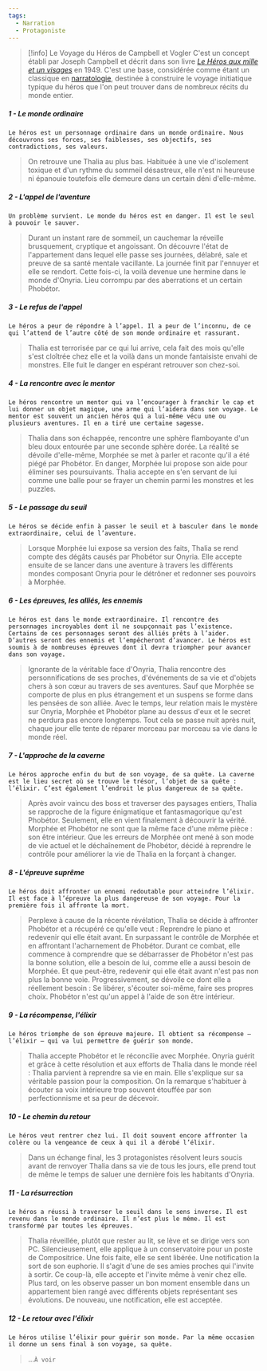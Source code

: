 ```yaml
---
tags:
  - Narration
  - Protagoniste
---
```


> [!info] Le Voyage du Héros de Campbell et Vogler
> C'est un concept établi par Joseph Campbell et décrit dans son livre _[Le Héros aux mille et un visages](https://fr.wikipedia.org/wiki/Le_H%C3%A9ros_aux_mille_et_un_visages "Le Héros aux mille et un visages")_ en 1949. C'est une base, considérée comme étant un classique en [narratologie](https://fr.wikipedia.org/wiki/Narratologie "Narratologie"), destinée à construire le voyage initiatique typique du héros que l'on peut trouver dans de nombreux récits du monde entier.

##### 1 - Le monde ordinaire

```
Le héros est un personnage ordinaire dans un monde ordinaire. Nous découvrons ses forces, ses faiblesses, ses objectifs, ses contradictions, ses valeurs.
```

> On retrouve une Thalia au plus bas. Habituée à une vie d'isolement toxique et d'un rythme du sommeil désastreux, elle n'est ni heureuse ni épanouie toutefois elle demeure dans un certain déni d'elle-même.

 ##### 2 - L'appel de l'aventure

```
Un problème survient. Le monde du héros est en danger. Il est le seul à pouvoir le sauver.
```

> Durant un instant rare de sommeil, un cauchemar la réveille brusquement, cryptique et angoissant. On découvre l'état de l'appartement dans lequel elle passe ses journées, délabré, sale et preuve de sa santé mentale vacillante. La journée finit par l'ennuyer et elle se rendort. Cette fois-ci, la voilà devenue une hermine dans le monde d'Onyria. Lieu corrompu par des aberrations et un certain Phobétor.

##### 3 - Le refus de l'appel

```
Le héros a peur de répondre à l’appel. Il a peur de l’inconnu, de ce qui l’attend de l’autre côté de son monde ordinaire et rassurant.
```

> Thalia est terrorisée par ce qui lui arrive, cela fait des mois qu'elle s'est cloîtrée chez elle et la voilà dans un monde fantaisiste envahi de monstres. Elle fuit le danger en espérant retrouver son chez-soi.

##### 4 - La rencontre avec le mentor

```
Le héros rencontre un mentor qui va l’encourager à franchir le cap et lui donner un objet magique, une arme qui l’aidera dans son voyage. Le mentor est souvent un ancien héros qui a lui-même vécu une ou plusieurs aventures. Il en a tiré une certaine sagesse.
```

> Thalia dans son échappée, rencontre une sphère flamboyante d'un bleu doux entourée par une seconde sphère dorée. La réalité se dévoile d'elle-même, Morphée se met à parler et raconte qu'il a été piégé par Phobétor. En danger, Morphée lui propose son aide pour éliminer ses poursuivants. Thalia accepte en s'en servant de lui comme une balle pour se frayer un chemin parmi les monstres et les puzzles.

##### 5 - Le passage du seuil

```
Le héros se décide enfin à passer le seuil et à basculer dans le monde extraordinaire, celui de l’aventure.
```

> Lorsque Morphée lui expose sa version des faits, Thalia se rend compte des dégâts causés par Phobétor sur Onyria. Elle accepte ensuite de se lancer dans une aventure à travers les différents mondes composant Onyria pour le détrôner et redonner ses pouvoirs à Morphée.

##### 6 - Les épreuves, les alliés, les ennemis

```
Le héros est dans le monde extraordinaire. Il rencontre des personnages incroyables dont il ne soupçonnait pas l’existence. Certains de ces personnages seront des alliés prêts à l’aider. D’autres seront des ennemis et l’empêcheront d’avancer. Le héros est soumis à de nombreuses épreuves dont il devra triompher pour avancer dans son voyage.
```

> Ignorante de la véritable face d'Onyria, Thalia rencontre des personnifications de ses proches, d'événements de sa vie et d'objets chers à son cœur au travers de ses aventures. Sauf que Morphée se comporte de plus en plus étrangement et un suspens se forme dans les pensées de son alliée. Avec le temps, leur relation mais le mystère sur Onyria, Morphée et Phobétor plane au dessus d'eux et le secret ne perdura pas encore longtemps. Tout cela se passe nuit après nuit, chaque jour elle tente de réparer morceau par morceau sa vie dans le monde réel.

##### 7 - L'approche de la caverne

```
Le héros approche enfin du but de son voyage, de sa quête. La caverne est le lieu secret où se trouve le trésor, l’objet de sa quête : l’élixir. C’est également l’endroit le plus dangereux de sa quête.
```

> Après avoir vaincu des boss et traverser des paysages entiers, Thalia se rapproche de la figure énigmatique et fantasmagorique qu'est Phobétor. Seulement, elle en vient finalement à découvrir la vérité. Morphée et Phobétor ne sont que la même face d'une même pièce : son être intérieur. Que les erreurs de Morphée ont mené à son mode de vie actuel et le déchaînement de Phobétor, décidé à reprendre le contrôle pour améliorer la vie de Thalia en la forçant à changer.

##### 8 - L'épreuve suprême

```
Le héros doit affronter un ennemi redoutable pour atteindre l’élixir. Il est face à l’épreuve la plus dangereuse de son voyage. Pour la première fois il affronte la mort.
```

> Perplexe à cause de la récente révélation, Thalia se décide à affronter Phobétor et a récupéré ce qu'elle veut : Reprendre le piano et redevenir qui elle était avant. En surpassant le contrôle de Morphée et en affrontant l'acharnement de Phobétor. Durant ce combat, elle commence à comprendre que se débarrasser de Phobétor n'est pas la bonne solution, elle a besoin de lui, comme elle a aussi besoin de Morphée. Et que peut-être, redevenir qui elle était avant n'est pas non plus la bonne voie. Progressivement, se dévoile ce dont elle a réellement besoin : Se libérer, s'écouter soi-même, faire ses propres choix. Phobétor n'est qu'un appel à l'aide de son être intérieur.

##### 9 - La récompense, l'élixir

```
Le héros triomphe de son épreuve majeure. Il obtient sa récompense – l’élixir – qui va lui permettre de guérir son monde.
```

> Thalia accepte Phobétor et le réconcilie avec Morphée. Onyria guérit et grâce à cette résolution et aux efforts de Thalia dans le monde réel : Thalia parvient à reprendre sa vie en main. Elle s'explique sur sa véritable passion pour la composition. On la remarque s'habituer à écouter sa voix intérieure trop souvent étouffée par son perfectionnisme et sa peur de décevoir.

##### 10 - Le chemin du retour

```
Le héros veut rentrer chez lui. Il doit souvent encore affronter la colère ou la vengeance de ceux à qui il a dérobé l’élixir.
```

> Dans un échange final, les 3 protagonistes résolvent leurs soucis avant de renvoyer Thalia dans sa vie de tous les jours, elle prend tout de même le temps de saluer une dernière fois les habitants d'Onyria.
##### 11 - La résurrection

```
Le héros a réussi à traverser le seuil dans le sens inverse. Il est revenu dans le monde ordinaire. Il n’est plus le même. Il est transformé par toutes les épreuves.
```

> Thalia réveillée, plutôt que rester au lit, se lève et se dirige vers son PC. Silencieusement, elle applique à un conservatoire pour un poste de Compositrice. Une fois faite, elle se sent libérée. Une notification la sort de son euphorie. Il s'agit d'une de ses amies proches qui l'invite à sortir. Ce coup-là, elle accepte et l'invite même à venir chez elle. Plus tard, on les observe passer un bon moment ensemble dans un appartement bien rangé avec différents objets représentant ses évolutions. De nouveau, une notification, elle est acceptée.
##### 12 - Le retour avec l'élixir

```
Le héros utilise l’élixir pour guérir son monde. Par la même occasion il donne un sens final à son voyage, sa quête.
```

> ...`À voir`